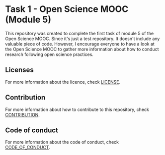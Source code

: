 # Task 1 - Open Science MOOC (Module 5)
This repository was created to complete the first task of module 5 of the Open Science MOOC.
Since it's just a test repository. It doesn't include any valuable piece of code. However, I encourage everyone to have a look at the Open Science MOOC to gather more information about how to conduct research following open science practices.

## Licenses 
For more information about the licence, check [LICENSE](https://github.com/pmarrai/task1_opensciencemooc_pma/blob/master/LICENSE).

## Contribution
For more information about how to contribute to this repository, check [CONTRIBUTION](https://github.com/pmarrai/task1_opensciencemooc_pma/blob/master/CONTRIBUTION.md).

## Code of conduct
For more information about the code of conduct, check [CODE_OF_CONDUCT](https://github.com/pmarrai/task1_opensciencemooc_pma/blob/master/CODE_OF_CONDUCT.md).
